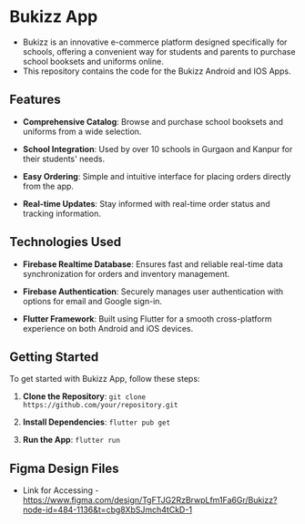 # Bukizz App

- Bukizz is an innovative e-commerce platform designed specifically for schools, offering a convenient way for students and parents to purchase school booksets and uniforms online.
- This repository contains the code for the Bukizz Android and IOS Apps.


## Features

- **Comprehensive Catalog**: Browse and purchase school booksets and uniforms from a wide selection.
  
- **School Integration**: Used by over 10 schools in Gurgaon and Kanpur for their students' needs.
  
- **Easy Ordering**: Simple and intuitive interface for placing orders directly from the app.

- **Real-time Updates**: Stay informed with real-time order status and tracking information.

## Technologies Used

- **Firebase Realtime Database**: Ensures fast and reliable real-time data synchronization for orders and inventory management.
  
- **Firebase Authentication**: Securely manages user authentication with options for email and Google sign-in.

- **Flutter Framework**: Built using Flutter for a smooth cross-platform experience on both Android and iOS devices.

## Getting Started

To get started with Bukizz App, follow these steps:

1. **Clone the Repository**: `git clone https://github.com/your/repository.git`
  
2. **Install Dependencies**: `flutter pub get`

3. **Run the App**: `flutter run`

## Figma Design Files

- Link for Accessing - https://www.figma.com/design/TgFTJG2RzBrwpLfm1Fa6Gr/Bukizz?node-id=484-1136&t=cbg8XbSJmch4tCkD-1
